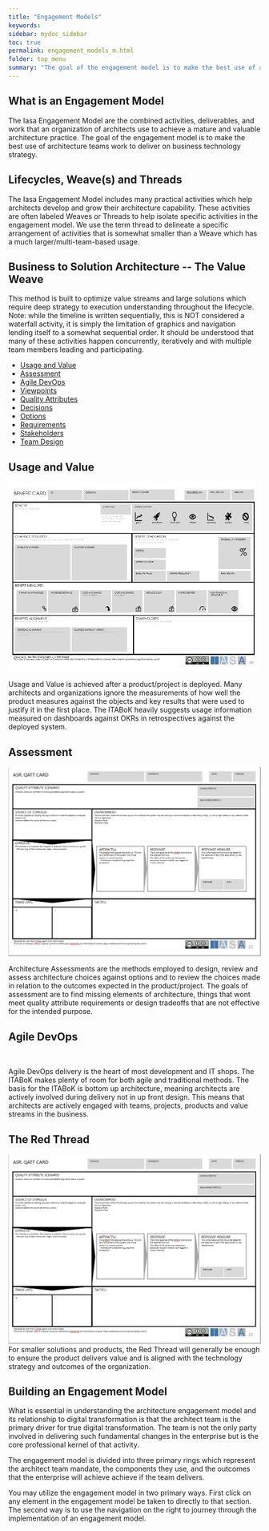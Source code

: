 ```yaml
---
title: "Engagement Models"
keywords: 
sidebar: mydoc_sidebar
toc: true
permalink: engagement_models_m.html
folder: top_menu
summary: "The goal of the engagement model is to make the best use of architecture teams work to deliver on business technology strategy."
---
```


## What is an Engagement Model

The Iasa Engagement Model are the combined activities, deliverables, and
work that an organization of architects use to achieve a mature and
valuable architecture practice. The goal of the engagement model is to
make the best use of architecture teams work to deliver on business
technology strategy.

## Lifecycles, Weave(s) and Threads

The Iasa Engagement Model includes many practical activities which help
architects develop and grow their architecture capability. These
activities are often labeled Weaves or Threads to help isolate specific
activities in the engagement model. We use the term thread to delineate
a specific arrangement of activities that is somewhat smaller than a
Weave which has a much larger/multi-team-based usage.

## Business to Solution Architecture -- The Value Weave

This method is built to optimize value streams and large solutions which
require deep strategy to execution understanding throughout the
lifecycle. Note: while the timeline is written sequentially, this is NOT
considered a waterfall activity, it is simply the limitation of graphics
and navigation lending itself to a somewhat sequential order. It should
be understood that many of these activities happen concurrently,
iteratively and with multiple team members leading and participating.


<ul id="profileTabs" class="nav nav-tabs">
    <li class="active"><a href="#usageandvalue" data-toggle="tab">Usage and Value</a></li>
    <li><a href="#assessment" data-toggle="tab">Assessment</a></li>
    <li><a href="#agiledevOps" data-toggle="tab">Agile DevOps</a></li>
    <li><a href="#viewpoints" data-toggle="tab">Viewpoints</a></li>
    <li><a href="#qualityattributes" data-toggle="tab">Quality Attributes</a></li>
    <li><a href="#decisions" data-toggle="tab">Decisions</a></li>
    <li><a href="#options" data-toggle="tab">Options</a></li>
    <li><a href="#requirements" data-toggle="tab">Requirements</a></li>
    <li><a href="#stakeholders" data-toggle="tab">Stakeholders</a></li>
    <li><a href="#teamdesign" data-toggle="tab">Team Design</a></li>
</ul>
  <div class="tab-content">
<div role="tabpanel" class="tab-pane active" id="usageandvalue">
    <h2>Usage and Value</h2>
    <img src= "./media/usageandvalue001.jpg" alt="123"> 
    <p>Usage and Value is achieved after a product/project is deployed. Many architects and organizations ignore the measurements of how well the product measures against the objects and key results that were used to justify it in the first place. The ITABoK heavily suggests usage information measured on dashboards against OKRs in retrospectives against the deployed system.</p>
</div>

<div role="tabpanel" class="tab-pane" id="assessment">
    <h2>Assessment</h2>
    <img src="./media/assessment001.png" alt=""> 
    <p>Architecture Assessments are the methods employed to design, review and assess architecture choices against options and to review the choices made in relation to the outcomes expected in the product/project. The goals of assessment are to find missing elements of architecture, things that wont meet quality attribute requirements or design tradeoffs that are not effective for the intended purpose.</p>
</div>

<div role="tabpanel" class="tab-pane" id="agiledevOps">
    <h2>Agile DevOps</h2>
    <img src="https://github.com/Iasa-Global/btabok/blob/main/pages/top_menu/media/usageandvalue001.jpg" alt=""> 
    <p>Agile DevOps delivery is the heart of most development and IT shops. The ITABoK makes plenty of room for both agile and traditional methods. The basis for the ITABoK is bottom up architecture, meaning architects are actively involved during delivery not in up front design. This means that architects are actively engaged with teams, projects, products and value streams in the business.</p>
</div>
</div>


## The Red Thread

<div>
<img src="./media/assessment001.png" alt=""> 
</div>
For smaller solutions and products, the Red Thread will generally be
enough to ensure the product delivers value and is aligned with the
technology strategy and outcomes of the organization.

## Building an Engagement Model

What is essential in understanding the architecture engagement model and
its relationship to digital transformation is that the architect team is
the primary driver for true digital transformation. The team is not the
only party involved in delivering such fundamental changes in the
enterprise but is the core professional kernel of that activity.

The engagement model is divided into three primary rings which represent
the architect team mandate, the components they use, and the outcomes
that the enterprise will achieve achieve if the team delivers.

You may utilize the engagement model in two primary ways. First click on
any element in the engagement model be taken to directly to that
section. The second way is to use the navigation on the right to journey
through the implementation of an engagement model.
